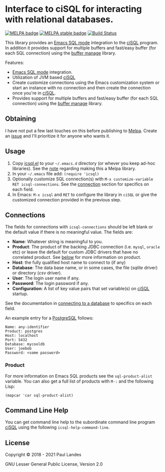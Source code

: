 # Interface to ciSQL for interacting with relational databases.

[![MELPA badge][melpa-badge]][melpa-link]
[![MELPA stable badge][melpa-stable-badge]][melpa-stable-link]
[![Build Status][build-badge]][build-link]


This library provides an [Emacs SQL mode] integration to the [ciSQL] program.
In addition it provides support for multiple buffers and fast/easy buffer (for
each SQL connection) using the [buffer manage] library.

Features:

* [Emacs SQL mode] integration.
* Utilization of JVM based [ciSQL]
* Create customize connections using the Emacs customization system or start an
  instance with no connection and then create the connection once you're in
  [ciSQL].
* Provides support for multiple buffers and fast/easy buffer (for each SQL
  connection) using the [buffer manage] library.


## Obtaining

I have not put a few last touches on this before publishing
to [Melpa](https://melpa.org/).  Create
an [issue](https://github.com/plandes/icsql/issues/new) and I'll prioritize it
for anyone who wants it.


## Usage

1. Copy [icsql.el](icsql.el) to your `~/.emacs.d` directory (or whever you keep
   ad-hoc libraries).  See the [note](#obtaining) regarding making this a Melpa
   library.
2. In your `~/.emacs` file add: `(require 'icsql)`
3. Optionally customize SQL connection(s) with `M-x customize-variable RET
   icsql-connections`.  See the [connection](#connections) section for
   specifics on each field.
4. In Emacs: `M-x icsql` and `RET` to configure the library in `ciSQL` or give
   the customized connection provided in the previous step.


## Connections

The fields for connections with `icsql-connections` should be left blank or the
default value if there is no meaningful value.  The fields are:

* **Name**: Whatever string is meaningful to you.
* **Product**: The product of the backing JDBC connection (i.e. `mysql`,
  `oracle` etc) or leave the default for custom JDBC drivers that have no
  correlated product.  See [below](#product) for more information on product.
* **Host**: the fully qualified host name to connect to (if any)
* **Database**: The data base name, or in some cases, the file (*sqlite*
  driver) or directory (*csv* driver).
* **User**: The login user name if any.
* **Password**: The login password if any.
* **Configuration**: A list of key value pairs that set variable(s) on [ciSQL] startup.

See the documentation in [connecting to a database] to specifics on each field.

An example entry for a [PostgreSQL] follows:
```bluespec
Name: any-identifier
Product: postgres
Host: localhost
Port: 5432
Database: mycooldb
User: joebob
Password: <some password>
```


### Product

For more information on Emacs SQL products see the `sql-product-alist`
variable.  You can also get a full list of products with `M-:` and the following Lisp:
```emacs-lisp
(mapcar 'car sql-product-alist)
```


## Command Line Help

You can get command line help to the subordinate command line program [ciSQL]
using the following `icsql-help-command-line`.


## License

Copyright © 2018 - 2021 Paul Landes

GNU Lesser General Public License, Version 2.0


<!-- links -->

[melpa-link]: https://melpa.org/#/icsql
[melpa-stable-link]: https://stable.melpa.org/#/icsql
[melpa-badge]: https://melpa.org/packages/icsql-badge.svg
[melpa-stable-badge]: https://stable.melpa.org/packages/icsql-badge.svg
[build-badge]: https://github.com/plandes/icsql/workflows/CI/badge.svg
[build-link]: https://github.com/plandes/icsql/actions

[Emacs SQL mode]: https://www.emacswiki.org/emacs/SqlMode
[ciSQL]: https://github.com/plandes/cisql
[buffer manage]: https://github.com/plandes/buffer-manage
[connecting to a database]: https://github.com/plandes/cisql#connecting-to-a-database
[PostgreSQL]: https://www.postgresql.org
